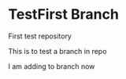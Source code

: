 # TestFirst Branch
First test repository

This is to test a branch in repo

I am adding to branch now
